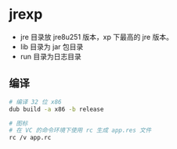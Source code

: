 # jrexp

- jre 目录放 jre8u251 版本，xp 下最高的 jre 版本。
- lib 目录为 jar 包目录
- run 目录为日志目录

## 编译

```bash
# 编译 32 位 x86
dub build -a x86 -b release
```

```bash
# 图标
# 在 VC 的命令环境下使用 rc 生成 app.res 文件
rc /v app.rc
```
